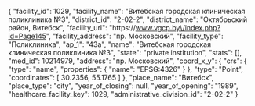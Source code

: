 {
    "facility_id": 1029,
    "facility_name": "Витебская городская клиническая поликлиника №3",
    "district_id": "2-02-2",
    "district_name": "Октябрьский район, Витебск",
    "facility_url": "https:\/\/www.vgcp.by\/index.php?id=Page145",
    "facility_address": "пр. Московский",
    "facility_type": "Поликлиника",
    "ap_1": "43а",
    "name": "Витебская городская клиническая поликлиника №3",
    "state": "private institution",
    "stats": [],
    "med_id": 10214979,
    "address": "пр. Московский",
    "coord_x_y": {
        "crs": {
            "type": "name",
            "properties": {
                "name": "EPSG:4326"
            }
        },
        "type": "Point",
        "coordinates": [
            30.2356,
            55.1765
        ]
    },
    "place_name": "Витебск",
    "place_type": "city",
    "year_of_closing": null,
    "year_of_opening": "1989",
    "healthcare_facility_key": 1029,
    "administrative_division_id": "2-02-2"
}